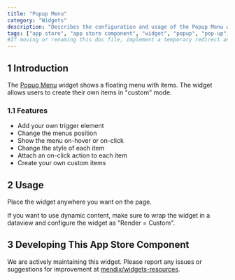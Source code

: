 ```yaml
---
title: "Popup Menu"
category: "Widgets"
description: "Describes the configuration and usage of the Popup Menu widget, which is available in the Mendix App Store."
tags: ["app store", "app store component", "widget", "popup", "pop-up", "popup menu", "pop-up menu", "menu", "dropdown", "drop-down", "floating menu", "options", "options list", "right click menu", "right-click menu", "context menu", "contextual menu","shortcut menu", "platform support"]
#If moving or renaming this doc file, implement a temporary redirect and let the respective team know they should update the URL in the product. See Mapping to Products for more details.
---
```


## 1 Introduction

The [Popup Menu](https://appstore.home.mendix.com/link/app/) widget shows a floating menu with items. The widget allows users to create their own items in "custom" mode.

### 1.1 Features

* Add your own trigger element
* Change the menus position
* Show the menu on-hover or on-click
* Change the style of each item
* Attach an on-click action to each item
* Create your own custom items


## 2 Usage

Place the widget anywhere you want on  the page.

If you want to use dynamic content, make sure to wrap the widget in a dataview and configure the widget as "Render = Custom".


## 3 Developing This App Store Component

We are actively maintaining this widget. Please report any issues or suggestions for improvement at [mendix/widgets-resources](https://github.com/mendix/widgets-resources/issues).

